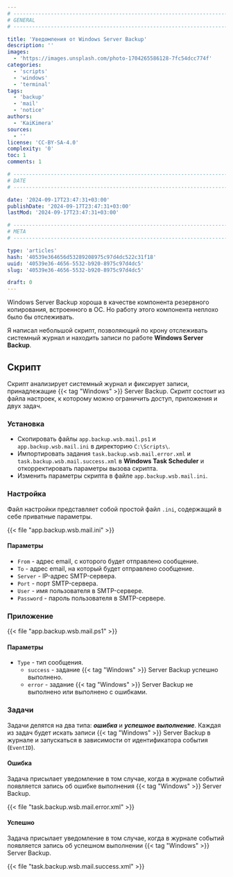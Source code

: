 ```yaml
---
# -------------------------------------------------------------------------------------------------------------------- #
# GENERAL
# -------------------------------------------------------------------------------------------------------------------- #

title: 'Уведомления от Windows Server Backup'
description: ''
images:
  - 'https://images.unsplash.com/photo-1704265586128-7fc54dcc774f'
categories:
  - 'scripts'
  - 'windows'
  - 'terminal'
tags:
  - 'backup'
  - 'mail'
  - 'notice'
authors:
  - 'KaiKimera'
sources:
  - ''
license: 'CC-BY-SA-4.0'
complexity: '0'
toc: 1
comments: 1

# -------------------------------------------------------------------------------------------------------------------- #
# DATE
# -------------------------------------------------------------------------------------------------------------------- #

date: '2024-09-17T23:47:31+03:00'
publishDate: '2024-09-17T23:47:31+03:00'
lastMod: '2024-09-17T23:47:31+03:00'

# -------------------------------------------------------------------------------------------------------------------- #
# META
# -------------------------------------------------------------------------------------------------------------------- #

type: 'articles'
hash: '40539e364656d53289208975c97d4dc522c31f18'
uuid: '40539e36-4656-5532-b920-8975c97d4dc5'
slug: '40539e36-4656-5532-b920-8975c97d4dc5'

draft: 0
---
```


Windows Server Backup хороша в качестве компонента резервного копирования, встроенного в ОС. Но работу этого компонента неплохо было бы отслеживать.

<!--more-->

Я написал небольшой скрипт, позволяющий по крону отслеживать системный журнал и находить записи по работе **Windows Server Backup**.

## Скрипт

Скрипт анализирует системный журнал и фиксирует записи, принадлежащие {{< tag "Windows" >}} Server Backup. Скрипт состоит из файла настроек, к которому можно ограничить доступ, приложения и двух задач.

### Установка

- Скопировать файлы `app.backup.wsb.mail.ps1` и `app.backup.wsb.mail.ini` в директорию `C:\Scripts\`.
- Импортировать задания `task.backup.wsb.mail.error.xml` и `task.backup.wsb.mail.success.xml` в **Windows Task Scheduler** и откорректировать параметры вызова скрипта.
- Изменить параметры скрипта в файле `app.backup.wsb.mail.ini`.

### Настройка

Файл настройки представляет собой простой файл `.ini`, содержащий в себе приватные параметры.

{{< file "app.backup.wsb.mail.ini" >}}

#### Параметры

- `From` - адрес email, с которого будет отправлено сообщение.
- `To` - адрес email, на который будет отправлено сообщение.
- `Server` - IP-адрес SMTP-сервера.
- `Port` - порт SMTP-сервера.
- `User` - имя пользователя в SMTP-сервере.
- `Password` - пароль пользователя в SMTP-сервере.

### Приложение

{{< file "app.backup.wsb.mail.ps1" >}}

#### Параметры

- `Type` - тип сообщения.
  - `success` - задание {{< tag "Windows" >}} Server Backup успешно выполнено.
  - `error` - задание {{< tag "Windows" >}} Server Backup не выполнено или выполнено с ошибками.

### Задачи

Задачи делятся на два типа: ***ошибка*** и ***успешное выполнение***. Каждая из задач будет искать записи {{< tag "Windows" >}} Server Backup в журнале и запускаться в зависимости от идентификатора события (`EventID`).

#### Ошибка

Задача присылает уведомление в том случае, когда в журнале событий появляется запись об ошибке выполнения {{< tag "Windows" >}} Server Backup.

{{< file "task.backup.wsb.mail.error.xml" >}}

#### Успешно

Задача присылает уведомление в том случае, когда в журнале событий появляется запись об успешном выполнении {{< tag "Windows" >}} Server Backup.

{{< file "task.backup.wsb.mail.success.xml" >}}
